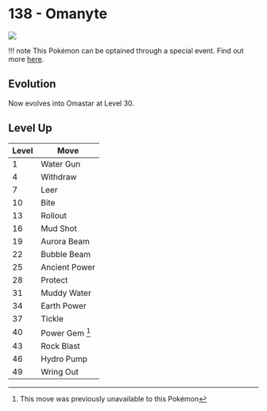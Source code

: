 # 138 - Omanyte
![][138]

!!! note
    This Pokémon can be optained through a special event. Find out more [here](../../special_events/#fossil-pokemon).

## Evolution
Now evolves into Omastar at Level 30.

## Level Up

Level | Move
---   | ---
  1   | Water Gun
  4   | Withdraw
  7   | Leer
 10   | Bite
 13   | Rollout
 16   | Mud Shot
 19   | Aurora Beam
 22   | Bubble Beam
 25   | Ancient Power
 28   | Protect
 31   | Muddy Water
 34   | Earth Power
 37   | Tickle
 40   | Power Gem [^1]
 43   | Rock Blast
 46   | Hydro Pump
 49   | Wring Out




[^1]: This move was previously unavailable to this Pokémon

[138]: ../img/pokemon/138.png
